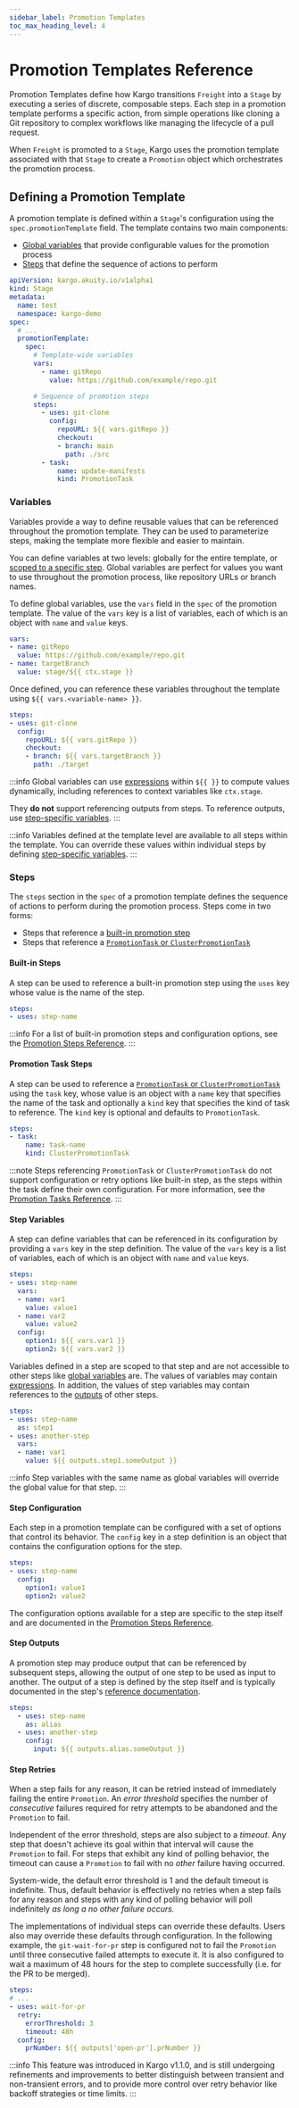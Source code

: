 ```yaml
---
sidebar_label: Promotion Templates
toc_max_heading_level: 4
---
```


# Promotion Templates Reference

Promotion Templates define how Kargo transitions `Freight` into a `Stage` by
executing a series of discrete, composable steps. Each step in a promotion
template performs a specific action, from simple operations like cloning a
Git repository to complex workflows like managing the lifecycle of a pull
request.

When `Freight` is promoted to a `Stage`, Kargo uses the promotion template
associated with that `Stage` to create a `Promotion` object which orchestrates
the promotion process.

## Defining a Promotion Template

A promotion template is defined within a `Stage`'s configuration using the
`spec.promotionTemplate` field. The template contains two main components:

- [Global variables](#variables) that provide configurable values
  for the promotion process
- [Steps](#steps) that define the sequence of actions to perform

```yaml
apiVersion: kargo.akuity.io/v1alpha1
kind: Stage
metadata:
  name: test
  namespace: kargo-demo
spec:
  # ...
  promotionTemplate:
    spec:
      # Template-wide variables
      vars:
        - name: gitRepo
          value: https://github.com/example/repo.git

      # Sequence of promotion steps
      steps:
        - uses: git-clone
          config:
            repoURL: ${{ vars.gitRepo }}
            checkout:
            - branch: main
              path: ./src
        - task:
            name: update-manifests
            kind: PromotionTask
```

### Variables

Variables provide a way to define reusable values that can be referenced
throughout the promotion template. They can be used to parameterize steps,
making the template more flexible and easier to maintain.

You can define variables at two levels: globally for the entire template, or
[scoped to a specific step](#step-variables). Global variables are perfect for
values you want to use throughout the promotion process, like repository URLs
or branch names.

To define global variables, use the `vars` field in the `spec` of the promotion
template. The value of the `vars` key is a list of variables, each of which is
an object with `name` and `value` keys.

```yaml
vars:
- name: gitRepo
  value: https://github.com/example/repo.git
- name: targetBranch
  value: stage/${{ ctx.stage }}
```

Once defined, you can reference these variables throughout the template using
`${{ vars.<variable-name> }}`.

```yaml
steps:
- uses: git-clone
  config:
    repoURL: ${{ vars.gitRepo }}
    checkout:
    - branch: ${{ vars.targetBranch }}
      path: ./target
```

:::info
Global variables can use [expressions](20-expressions.md) within `${{ }}` to
compute values dynamically, including references to context variables like
`ctx.stage`.

They **do not** support referencing outputs from steps. To reference outputs,
use [step-specific variables](#step-variables).
:::

:::info
Variables defined at the template level are available to all steps within the
template. You can override these values within individual steps by defining
[step-specific variables](#step-variables).
:::

### Steps

The `steps` section in the `spec` of a promotion template defines the sequence
of actions to perform during the promotion process. Steps come in two forms:

- Steps that reference a [built-in promotion step](#built-in-steps)
- Steps that reference a
  [`PromotionTask` or `ClusterPromotionTask`](#promotion-task-steps)

#### Built-in Steps

A step can be used to reference a built-in promotion step using the `uses` key
whose value is the name of the step.

```yaml
steps:
- uses: step-name
```

:::info
For a list of built-in promotion steps and configuration options, see the
[Promotion Steps Reference](./promotion-steps).
:::

#### Promotion Task Steps

A step can be used to reference a
[`PromotionTask` or `ClusterPromotionTask`](35-promotion-tasks.md)
using the `task` key, whose value is an object with a `name` key that specifies
the name of the task and optionally a `kind` key that specifies the kind of task
to reference. The `kind` key is optional and defaults to `PromotionTask`.

```yaml
steps:
- task:
    name: task-name
    kind: ClusterPromotionTask
```

:::note
Steps referencing `PromotionTask` or `ClusterPromotionTask` do not support
configuration or retry options like built-in step, as the steps within the
task define their own configuration. For more information, see the
[Promotion Tasks Reference](35-promotion-tasks.md).
:::

#### Step Variables

A step can define variables that can be referenced in its configuration by
providing a `vars` key in the step definition. The value of the `vars` key is a
list of variables, each of which is an object with `name` and `value` keys.

```yaml
steps:
- uses: step-name
  vars:
  - name: var1
    value: value1
  - name: var2
    value: value2
  config:
    option1: ${{ vars.var1 }}
    option2: ${{ vars.var2 }}
```

Variables defined in a step are scoped to that step and are not accessible to
other steps like [global variables](#global-variables) are. The values of
variables may  contain [expressions](./20-expressions.md). In addition, the
values of step variables  may contain references to the
[outputs](#step-outputs) of other steps.

```yaml
steps:
- uses: step-name
  as: step1
- uses: another-step
  vars:
  - name: var1
    value: ${{ outputs.step1.someOutput }}
```

:::info
Step variables with the same name as global variables will override the global
value for that step.
:::

#### Step Configuration

Each step in a promotion template can be configured with a set of options that
control its behavior. The `config` key in a step definition is an object that
contains the configuration options for the step.

```yaml
steps:
- uses: step-name
  config:
    option1: value1
    option2: value2
```

The configuration options available for a step are specific to the step itself
and are documented in the [Promotion Steps Reference](./promotion-steps).

#### Step Outputs

A promotion step may produce output that can be referenced by subsequent steps,
allowing the output of one step to be used as input to another. The output of a
step is defined by the step itself and is typically documented in the step's
[reference documentation](./promotion-steps).

```yaml
steps:
  - uses: step-name
    as: alias
  - uses: another-step
    config:
      input: ${{ outputs.alias.someOutput }}
```

#### Step Retries

When a step fails for any reason, it can be retried instead of immediately
failing the entire `Promotion`. An _error threshold_ specifies the number of
_consecutive_ failures required for retry attempts to be abandoned and the
`Promotion` to fail.

Independent of the error threshold, steps are also subject to a _timeout_. Any
step that doesn't achieve its goal within that interval will cause the
`Promotion` to fail. For steps that exhibit any kind of polling behavior, the
timeout can cause a `Promotion` to fail with no _other_ failure having occurred.

System-wide, the default error threshold is 1 and the default timeout is
indefinite. Thus, default behavior is effectively no retries when a step fails
for any reason and steps with any kind of polling behavior will poll
indefinitely _as long a no other failure occurs._

The implementations of individual steps can override these defaults. Users also
may override these defaults through configuration. In the following example, the
`git-wait-for-pr` step is configured not to fail the `Promotion` until three
consecutive failed attempts to execute it. It is also configured to wait a
maximum of 48 hours for the step to complete successfully (i.e. for the PR to be
merged).

```yaml
steps:
# ...
- uses: wait-for-pr
  retry:
    errorThreshold: 3
    timeout: 48h
  config:
    prNumber: ${{ outputs['open-pr'].prNumber }}
```

:::info
This feature was introduced in Kargo v1.1.0, and is still undergoing refinements
and improvements to better distinguish between transient and non-transient
errors, and to provide more control over retry behavior like backoff strategies
or time limits.
:::
